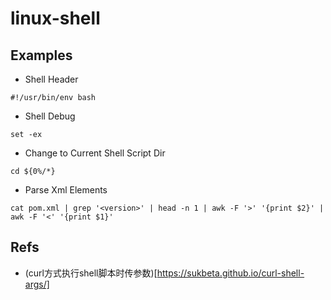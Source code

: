 # linux-shell
## Examples
- Shell Header
``` shell
#!/usr/bin/env bash
```
- Shell Debug
``` shell
set -ex
```
- Change to Current Shell Script Dir
``` shell
cd ${0%/*}
```
- Parse Xml Elements
``` shell
cat pom.xml | grep '<version>' | head -n 1 | awk -F '>' '{print $2}' | awk -F '<' '{print $1}'
```

## Refs
- (curl方式执行shell脚本时传参数)[https://sukbeta.github.io/curl-shell-args/]
